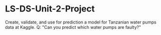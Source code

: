 # LS-DS-Unit-2-Project
Create, validate, and use for prediction a model for Tanzanian water pumps data at Kaggle.
Q: "Can you predict which water pumps are faulty?"
